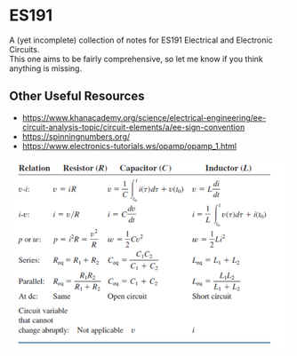 # ES191

A (yet incomplete) collection of notes for ES191 Electrical and Electronic Circuits.  
This one aims to be fairly comprehensive, so let me know if you think anything is missing.

## Other Useful Resources

- <https://www.khanacademy.org/science/electrical-engineering/ee-circuit-analysis-topic/circuit-elements/a/ee-sign-convention>
- <https://spinningnumbers.org/>
- <https://www.electronics-tutorials.ws/opamp/opamp_1.html>

![](./img/table.png)
